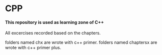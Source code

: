# CPP
#### This repository is used as learning zone of C++

All excercises recorded based on the chapters.  

folders named chx are wrote with c++ primer.
folders named chaptersx are wrote with c++ primer plus.

